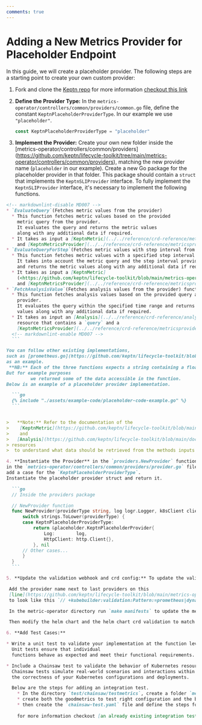 ```yaml
---
comments: true
---
```


# Adding a New Metrics Provider for Placeholder Endpoint

In this guide, we will create a placeholder provider.
The following steps are a starting point to create your own custom provider:

1. Fork and clone the [Keptn repo](https://github.com/keptn/lifecycle-toolkit)
  for more information [checkout this link](https://keptn.sh/stable/docs/contribute/general/git/fork-clone/)

2. **Define the Provider Type:** In the `metrics-operator/controllers/common/providers/common.go` file,
 define the constant `KeptnPlaceholderProviderType`.
  In our example we use `"placeholder"`.

    ```go
    const KeptnPlaceholderProviderType = "placeholder"
    ```

3. **Implement the Provider:** Create your own new folder inside the
[metrics-operator/controllers/common/providers]
(<https://github.com/keptn/lifecycle-toolkit/tree/main/metrics-operator/controllers/common/providers>),
matching the new provider name (`placeholder` in our example).
Create a new Go package for the placeholder provider in that folder.
This package should contain a `struct` that implements the `KeptnSLIProvider` interface.
To fully implement the `KeptnSLIProvider` interface, it's necessary to implement the following functions.

  ```markdown
  <!-- markdownlint-disable MD007 -->
  * `EvaluateQuery`(Fetches metric values from the provider)
    * This function fetches metric values based on the provided
      metric query from the provider.
      It evaluates the query and returns the metric values
      along with any additional data if required.
    * It takes as input a [KeptnMetric](../../reference/crd-reference/metric.md)
      and [KeptnMetricsProvider](../../reference/crd-reference/metricsprovider.md)
  * `EvaluateQueryForStep`(Fetches metric values with step interval from the provider)
    * This function fetches metric values with a specified step interval from the placeholder provider.
      It takes into account the metric query and the step interval provided, executes the query,
      and returns the metric values along with any additional data if required.
    * It takes as input a [KeptnMetric]
      (<https://github.com/keptn/lifecycle-toolkit/blob/main/metrics-operator/api/v1beta1/keptnmetric_types.go>)
      and [KeptnMetricsProvider](../../reference/crd-reference/metricsprovider.md)   
  * `FetchAnalysisValue`(Fetches analysis values from the provider) functions.
    * This function fetches analysis values based on the provided query and time range from the
      provider.
      It evaluates the query within the specified time range and returns the analysis
      values along with any additional data if required.
    * It takes as input an [Analysis](../../reference/crd-reference/analysis.md),
      resource that contains a `query` and a 
      [KeptnMetricsProvider](../../reference/crd-reference/metricsprovider.md) resource.
    <!-- markdownlint-enable MD007 -->
    ```

  You can follow other existing implementations,
 such as [prometheus.go](https://github.com/keptn/lifecycle-toolkit/blob/main/metrics-operator/controllers/common/providers/prometheus/prometheus.go),
 as an example.
   **NB:** Each of the three functions expects a string containing a float value in it.
  But for example purposes
           we returned some of the data accessible in the function.
  Below is an example of a placeholder provider implementation.

    ```go
    {% include "./assets/example-code/placeholder-code-example.go" %}
    ```


>   **Note:** Refer to the documentation of the
>    [KeptnMetric](https://github.com/keptn/lifecycle-toolkit/blob/main/docs/docs/reference/crd-reference/metric.md)
>    and
>   [Analysis](https://github.com/keptn/lifecycle-toolkit/blob/main/docs/docs/reference/crd-reference/analysis.md)
> resources
>  to understand what data should be retrieved from the methods inputs to compute accurate results.

4. **Instantiate the Provider** in the `providers.NewProvider` function
 in the `metrics-operator/controllers/common/providers/provider.go` file.
 add a case for the `KeptnPlaceholderProviderType`.
  Instantiate the placeholder provider struct and return it.

    ```go
    // Inside the providers package

    // NewProvider function
    func NewProvider(providerType string, log logr.Logger, k8sClient client.Client) (KeptnSLIProvider, error) {
        switch strings.ToLower(providerType) {
        case KeptnPlaceholderProviderType:
            return &placeholder.KeptnPlaceholderProvider{
                Log:        log,
                HttpClient: http.Client{},
            }, nil
        // Other cases...
        }
    }
    ```

5. **Update the validation webhook and crd config:** To update the validation webhook and crd config of the metrics operator.

   Add the provider name next to last providers on this
   [line](https://github.com/keptn/lifecycle-toolkit/blob/main/metrics-operator/api/v1beta1/keptnmetricsprovider_types.go#L29)
   to look like this `// +kubebuilder:validation:Pattern:=prometheus|dynatrace|datadog|dql|placeholder`.

   In the metric-operator directory run `make manifests` to update the metrics-operator crd config

   Then modify the helm chart and the helm chart crd validation to match the update in the metrics-operator crd config
  
6. **Add Test Cases:**

  * Write a unit test to validate your implementation at the function level.
    Unit tests ensure that individual
    functions behave as expected and meet their functional requirements.

  * Include a Chainsaw test to validate the behavior of Kubernetes resources managed by your code.
    Chainsaw tests simulate real-world scenarios and interactions within a Kubernetes cluster, ensuring
    the correctness of your Kubernetes configurations and deployments.

    Below are the steps for adding an integration test.
      * In the directory `test/chainsaw/testmetrics`, create a folder `metrics-placeholder` in our case.
      * create both the goodmetrics to test right configuration and the badmetrics for wrong configuration.
      * then create the `chainsaw-test.yaml` file and define the steps for the test.
      
      for more information checkout [an already existing integration test](https://github.com/keptn/lifecycle-toolkit/tree/main/test/chainsaw/testmetrics/metrics)
